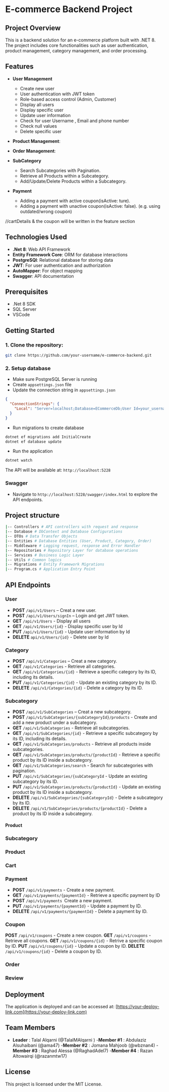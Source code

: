 # E-commerce Backend Project

## Project Overview

This is a backend solution for an e-commerce platform built with .NET 8. The project includes core functionalities such as user authentication, product management, category management, and order processing.

## Features

- **User Management**
  - Create new user
  - User authentication with JWT token
  - Role-based access control (Admin, Customer)
  - Display all users
  - Display specific user
  - Update user information
  - Check for user Username , Email and phone number 
  - Check null values
  - Delete specific user
 
- **Product Management**:
- **Order Management**:

- **SubCategory**
  - Search Subcategories with Pagination.
  - Retrieve all Products within a Subcategory.
  - Add/Update/Delete Products within a Subcategory.
  
- **Payment**
  - Adding a payment with active coupon(isActive: ture). 
  - Adding a payment with unactive coupon(isActive: false). (e.g. using outdated/wrong coupon)  

//cartDetails & the coupon will be written in the feature section


## Technologies Used

- **.Net 8**: Web API Framework
- **Entity Framework Core**: ORM for database interactions
- **PostgreSQl**: Relational database for storing data
- **JWT**: For user authentication and authorization
- **AutoMapper**: For object mapping
- **Swagger**: API documentation

## Prerequisites

- .Net 8 SDK
- SQL Server
- VSCode

## Getting Started

### 1. Clone the repository:

```bash
git clone https://github.com/your-username/e-commerce-backend.git
```

### 2. Setup database

- Make sure PostgreSQL Server is running
- Create `appsettings.json` file
- Update the connection string in `appsettings.json`

```json
{
  "ConnectionStrings": {
    "Local": "Server=localhost;Database=ECommerceDb;User Id=your_username;Password=your_password;"
  }
}
```

- Run migrations to create database

```bash
dotnet ef migrations add InitialCreate
dotnet ef database update
```

- Run the application

```bash
dotnet watch
```

The API will be available at: `http://localhost:5228`

### Swagger

- Navigate to `http://localhost:5228/swagger/index.html` to explore the API endpoints.

## Project structure

```bash
|-- Controllers # API controllers with request and response
|-- Database # DbContext and Database Configurations
|-- DTOs # Data Transfer Objects
|-- Entities # Database Entities (User, Product, Category, Order)
|-- Middleware # Logging request, response and Error Handler
|-- Repositories # Repository Layer for database operations
|-- Services # Business Logic Layer
|-- Utils # Common logics
|-- Migrations # Entity Framework Migrations
|-- Program.cs # Application Entry Point
```

## API Endpoints

### User

- **POST** `/api/v1/Users` – Creat a new user.
- **POST** `/api/v1/Users/signIn` – Login and get JWT token.
- **GET** `/api/v1/Users` - Display all users
- **GET** `/api/v1/Users/{id}` - Display specific user by Id
- **PUT** `/api/v1/Users/{id}` - Update user information by Id
- **DELETE** `api/v1/Users/{id}` - Delete user by Id

### Category

- **POST** `/api/v1/Categories` – Creat a new category.
- **GET** `/api/v1/Categories` - Retrieve all categories.
- **GET** `/api/v1/Categories/{id}` - Retrieve a specific category by its ID, including its details.
- **PUT** `/api/v1/Categories/{id}` - Update an existing category by its ID.
- **DELETE** `/api/v1/Categories/{id}` - Delete a category by its ID.

### Subcategory

- **POST** `/api/v1/SubCategories` – Creat a new subcategory.
- **POST** `/api/v1/SubCategories/{subCategoryId}/products` - Create and add a new product under a subcategory.
- **GET** `/api/v1/SubCategories` - Retrieve all subcategories.
- **GET** `/api/v1/SubCategories/{id}` - Retrieve a specific subcategory by its ID, including its details.
- **GET** `/api/v1/SubCategories/products` - Retrieve all products inside subcategories. 
- **GET** `/api/v1/SubCategories/products/{productId}` - Retrieve a specific product by its ID inside a subcategory.
 - **GET** `/api/v1/SubCategories/search` - Search for subcategories with pagination.
- **PUT** `/api/v1/SubCategories/{subCategoryId` - Update an existing subcategory by its ID.
- **PUT** `/api/v1/SubCategories/products/{productId}` - Update an existing product by its ID inside a subcategory.
- **DELETE** `/api/v1/SubCategories/{subCategoryId}` - Delete a subcategory by its ID.
- **DELETE** `/api/v1/SubCategories/products/{productId}` - Delete a product by its ID inside a subcategory.

#### Product

### Subcategory

### Product 

### Cart
 

### Payment

- **POST** `/api/v1/payments` - Create a new payment.
- **GET** `/api/v1/payments/{paymentId}` - Retrieve a specific payment by ID
- **POST** `/api/v1/payments `Create a new payment.
- **PUT** `/api/v1/payments/{paymentId}` - Update a payment by ID.
- **DELETE** `/api/v1/payments/{paymentId}` - Delete a payment by ID.

### Coupon
**POST** `/api/v1/coupons` - Create a new coupon.
**GET** `/api/v1/coupons` - Retrieve all coupons.
**GET** `/api/v1/coupons/{id}` - Retrive a specific coupon by ID.
**PUT** `/api/v1/coupons/{id}` - Update a coupon by ID.
**DELETE** `/api/v1/coupons/{id}` - Delete a coupon by ID.

### Order 

### Review 


## Deployment

The application is deployed and can be accessed at: [https://your-deploy-link.com](https://your-deploy-link.com)

## Team Members

- **Leader** : Talal Alqarni (@TalalMAlqarni )
-**Member #1** : Abdulaziz Alsuhaibani (@ama47)
-**Member #2** : Jomana Mahjoob (@wbznan4)
-**Member #3** : Raghad Alessa (@RaghadAdel7)
-**Member #4** : Razan Altowairqi  (@razanmtw17)

## License

This project is licensed under the MIT License.
